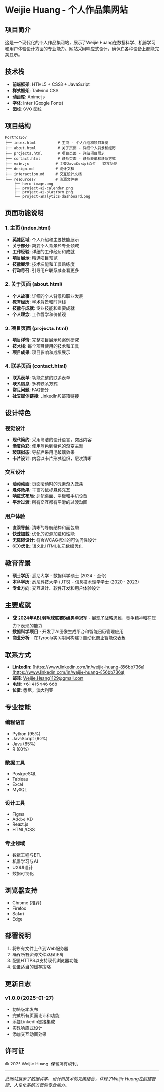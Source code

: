 # Weijie Huang - 个人作品集网站

## 项目简介

这是一个现代化的个人作品集网站，展示了Weijie Huang在数据科学、机器学习和用户体验设计方面的专业能力。网站采用响应式设计，确保在各种设备上都能完美显示。

## 技术栈

- **前端框架**: HTML5 + CSS3 + JavaScript
- **样式框架**: Tailwind CSS
- **动画库**: Anime.js
- **字体**: Inter (Google Fonts)
- **图标**: SVG 图标

## 项目结构

```
Portfolio/
├── index.html          # 主页 - 个人介绍和项目概览
├── about.html          # 关于页面 - 详细个人背景和经历
├── projects.html       # 项目页面 - 详细项目展示
├── contact.html        # 联系页面 - 联系表单和联系方式
├── main.js            # 主要JavaScript文件 - 交互功能
├── design.md          # 设计文档
├── interaction.md     # 交互设计文档
└── resources/         # 资源文件夹
    ├── hero-image.png
    ├── project-ai-calendar.png
    ├── project-ai-platform.png
    └── project-analytics-dashboard.png
```

## 页面功能说明

### 1. 主页 (index.html)
- **英雄区域**: 个人介绍和主要技能展示
- **关于部分**: 简要个人背景和专业领域
- **工作经验**: 详细的工作经历和成就
- **项目展示**: 精选项目预览
- **技能展示**: 技术技能和工具熟练度
- **行动号召**: 引导用户联系或查看更多

### 2. 关于页面 (about.html)
- **个人故事**: 详细的个人背景和职业发展
- **教育经历**: 学术背景和时间线
- **技能与成就**: 专业技能和重要成就
- **个人理念**: 工作哲学和价值观

### 3. 项目页面 (projects.html)
- **项目详情**: 完整项目展示和案例研究
- **技术栈**: 每个项目使用的技术和工具
- **项目成果**: 项目影响和成果展示

### 4. 联系页面 (contact.html)
- **联系表单**: 功能完整的联系表单
- **联系信息**: 多种联系方式
- **常见问题**: FAQ部分
- **社交媒体链接**: LinkedIn和邮箱链接

## 设计特色

### 视觉设计
- **现代简约**: 采用简洁的设计语言，突出内容
- **渐变色彩**: 使用蓝色到紫色的渐变主题
- **玻璃拟态**: 导航栏采用毛玻璃效果
- **卡片设计**: 内容以卡片形式组织，层次清晰

### 交互设计
- **滚动动画**: 页面滚动时的元素渐入效果
- **悬停效果**: 丰富的鼠标悬停交互
- **响应式布局**: 适配桌面、平板和手机设备
- **平滑过渡**: 所有交互都有平滑的过渡动画

### 用户体验
- **直观导航**: 清晰的导航结构和面包屑
- **快速加载**: 优化的资源加载和性能
- **无障碍设计**: 符合WCAG标准的可访问性设计
- **SEO优化**: 语义化HTML和元数据优化

## 教育背景

- **硕士学历**: 悉尼大学 - 数据科学硕士 (2024 - 至今)
- **本科学历**: 悉尼科技大学 (UTS) - 信息技术理学学士 (2020 - 2023)
- **专业方向**: 交互设计、软件开发和用户体验设计

## 主要成就

- **🏆 2024年ABL羽毛球联赛B组男单冠军** - 展现了战略思维、竞争精神和在压力下表现的能力
- **数据科学项目** - 开发了AI图像生成平台和智能日历管理应用
- **商业分析** - 在Tyroola实习期间构建了自动化商业智能仪表板

## 联系方式

- **LinkedIn**: [https://www.linkedin.com/in/weijie-huang-856bb736a](https://www.linkedin.com/in/weijie-huang-856bb736a)
- **邮箱**: Weijie.Huang1129@gmail.com
- **电话**: +61 415 946 668
- **位置**: 悉尼，澳大利亚

## 专业技能

### 编程语言
- Python (95%)
- JavaScript (90%)
- Java (85%)
- R (80%)

### 数据工具
- PostgreSQL
- Tableau
- Excel
- MySQL

### 设计工具
- Figma
- Adobe XD
- React.js
- HTML/CSS

### 专业领域
- 数据工程与ETL
- 机器学习与AI
- UX/UI设计
- 数据可视化

## 浏览器支持

- Chrome (推荐)
- Firefox
- Safari
- Edge

## 部署说明

1. 将所有文件上传到Web服务器
2. 确保所有资源文件路径正确
3. 配置HTTPS以支持现代浏览器功能
4. 设置适当的缓存策略

## 更新日志

### v1.0.0 (2025-01-27)
- 初始版本发布
- 完成所有页面设计和功能
- 添加LinkedIn链接集成
- 实现响应式设计
- 添加交互动画效果

## 许可证

© 2025 Weijie Huang. 保留所有权利。

---

*此网站展示了数据科学、设计和技术的完美结合，体现了Weijie Huang在创建智能、人性化系统方面的专业能力。*

